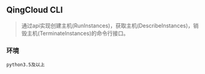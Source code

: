 ## QingCloud CLI
> 通过api实现创建主机(RunInstances)，获取主机(DescribeInstances)，销毁主机(TerminateInstances)的命令行接口。
### 环境
```
python3.5及以上

```